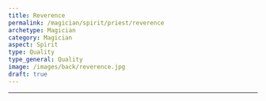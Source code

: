 ```yaml
---
title: Reverence
permalink: /magician/spirit/priest/reverence
archetype: Magician
category: Magician
aspect: Spirit
type: Quality
type_general: Quality
image: /images/back/reverence.jpg
draft: true
---
```


---
